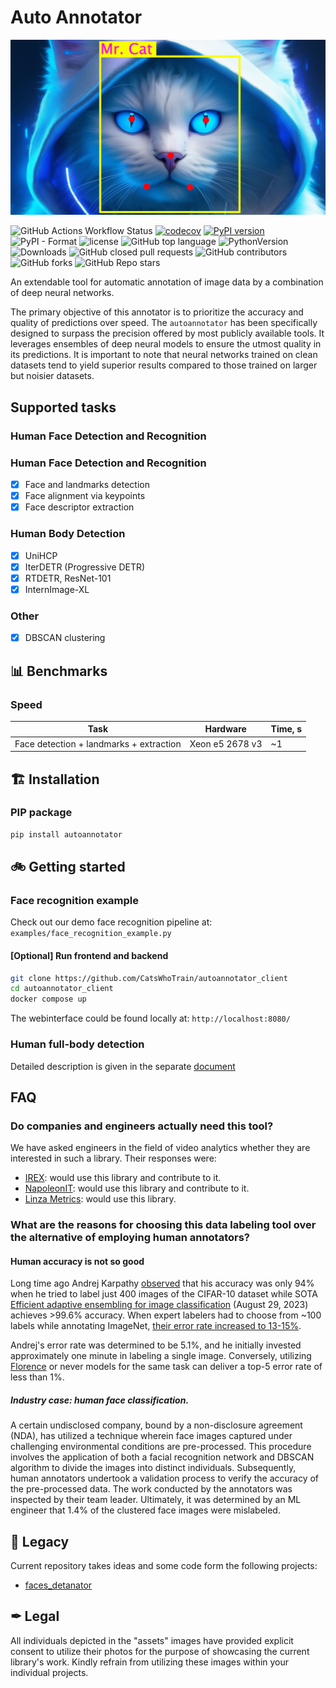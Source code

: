 # Auto Annotator
![Logo](readme_files/auto-annotate_logo.jpg)

![GitHub Actions Workflow Status](https://img.shields.io/github/actions/workflow/status/CatsWhoTrain/autoannotator/python-app.yml)
[![codecov](https://codecov.io/gh/CatsWhoTrain/autoannotator/graph/badge.svg?token=W555RQ6E2G)](https://codecov.io/gh/CatsWhoTrain/autoannotator)
[![PyPI version](https://badge.fury.io/py/autoannotator.svg)](https://badge.fury.io/py/autoannotator)
![PyPI - Format](https://img.shields.io/pypi/format/autoannotator)
![license](https://img.shields.io/github/license/CatsWhoTrain/autoannotator)
![GitHub top language](https://img.shields.io/github/languages/top/CatsWhoTrain/autoannotator)
![PythonVersion](https://img.shields.io/pypi/pyversions/autoannotator)
![Downloads](https://static.pepy.tech/badge/autoannotator)
![GitHub closed pull requests](https://img.shields.io/github/issues-pr-closed/CatsWhoTrain/autoannotator)
![GitHub contributors](https://img.shields.io/github/contributors/CatsWhoTrain/autoannotator)
![GitHub forks](https://img.shields.io/github/forks/CatsWhoTrain/autoannotator)
![GitHub Repo stars](https://img.shields.io/github/stars/CatsWhoTrain/autoannotator)

An extendable tool for automatic annotation of image data by a combination of deep neural networks.

The primary objective of this annotator is to prioritize the accuracy and quality of predictions over speed. The `autoannotator` has been specifically designed to surpass the precision offered by most publicly available tools. It leverages ensembles of deep neural models to ensure the utmost quality in its predictions. It is important to note that neural networks trained on clean datasets tend to yield superior results compared to those trained on larger but noisier datasets.

## Supported tasks
### Human Face Detection and Recognition
### Human Face Detection and Recognition
- [X] Face and landmarks detection 
- [X] Face alignment via keypoints
- [X] Face descriptor extraction

### Human Body Detection
- [X] UniHCP
- [X] IterDETR (Progressive DETR)
- [X] RTDETR, ResNet-101
- [X] InternImage-XL

### Other
- [X] DBSCAN clustering

## 📊 Benchmarks
### Speed
| Task      | Hardware | Time, s |
| ---        | ---      | ---     |
| Face detection + landmarks + extraction |Xeon e5 2678 v3| ~1 |

## 🏗 Installation
### PIP package
```bash
pip install autoannotator
```

## 🚲 Getting started
### Face recognition example
Check out our demo face recognition pipeline at: `examples/face_recognition_example.py` 

#### [Optional] Run frontend and backend
```bash
git clone https://github.com/CatsWhoTrain/autoannotator_client
cd autoannotator_client
docker compose up
```
The webinterface could be found locally at: `http://localhost:8080/`

### Human full-body detection
Detailed description is given in the separate [document](docs/human_detection.md)

## FAQ
### Do companies and engineers actually need this tool?
We have asked engineers in the field of video analytics whether they are interested in such a library. Their responses were:
- [IREX](https://irex.ai/): would use this library and contribute to it.
- [NapoleonIT](https://napoleonit.ru/): would use this library and contribute to it.
- [Linza Metrics](https://linzametrics.com/): would use this library.

### What are the reasons for choosing this data labeling tool over the alternative of employing human annotators?
#### Human accuracy is not so good
Long time ago Andrej Karpathy [observed](http://karpathy.github.io/2011/04/27/manually-classifying-cifar10/) that his accuracy was only 94% when he tried to label just 400 images of the CIFAR-10 dataset while SOTA [Efficient adaptive ensembling for image classification](https://onlinelibrary.wiley.com/doi/10.1111/exsy.13424) (August 29, 2023) achieves >99.6% accuracy.
When expert labelers had to choose from ~100 labels while annotating ImageNet, [their error rate increased to 13-15%](http://karpathy.github.io/2014/09/02/what-i-learned-from-competing-against-a-convnet-on-imagenet/).

Andrej's error rate was determined to be 5.1%, and he initially invested approximately one minute in labeling a single image. Conversely, utilizing [Florence](https://arxiv.org/abs/2111.11432v1) or never models for the same task can deliver a top-5 error rate of less than 1%.

##### Industry case: human face classification.
A certain undisclosed company, bound by a non-disclosure agreement (NDA), has utilized a technique wherein face images captured under challenging environmental conditions are pre-processed. This procedure involves the application of both a facial recognition network and DBSCAN algorithm to divide the images into distinct individuals. Subsequently, human annotators undertook a validation process to verify the accuracy of the pre-processed data. The work conducted by the annotators was inspected by their team leader. Ultimately, it was determined by an ML engineer that 1.4% of the clustered face images were mislabeled.



## 🏰 Legacy
Current repository takes ideas and some code form the following projects:
- [faces_detanator](https://github.com/IgorHoholko/faces_detanator)

## ✒ Legal
All individuals depicted in the "assets" images have provided explicit consent to utilize their photos for the purpose of showcasing the current library's work. Kindly refrain from utilizing these images within your individual projects.
